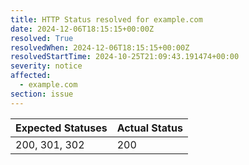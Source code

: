 ```yaml
---
title: HTTP Status resolved for example.com
date: 2024-12-06T18:15:15+00:00Z
resolved: True
resolvedWhen: 2024-12-06T18:15:15+00:00Z
resolvedStartTime: 2024-10-25T21:09:43.191474+00:00
severity: notice
affected:
  - example.com
section: issue
---
```


| Expected Statuses | Actual Status  |
|-------------------|----------------|
| 200, 301, 302 | 200 |
